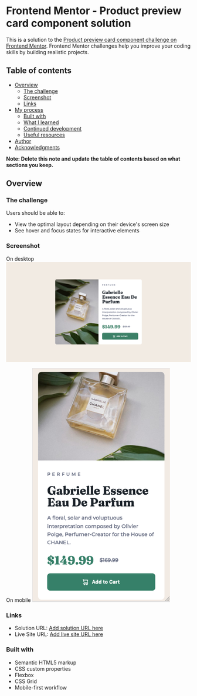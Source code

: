 # Frontend Mentor - Product preview card component solution

This is a solution to the [Product preview card component challenge on Frontend Mentor](https://www.frontendmentor.io/challenges/product-preview-card-component-GO7UmttRfa). Frontend Mentor challenges help you improve your coding skills by building realistic projects. 

## Table of contents

- [Overview](#overview)
  - [The challenge](#the-challenge)
  - [Screenshot](#screenshot)
  - [Links](#links)
- [My process](#my-process)
  - [Built with](#built-with)
  - [What I learned](#what-i-learned)
  - [Continued development](#continued-development)
  - [Useful resources](#useful-resources)
- [Author](#author)
- [Acknowledgments](#acknowledgments)

**Note: Delete this note and update the table of contents based on what sections you keep.**

## Overview

### The challenge

Users should be able to:

- View the optimal layout depending on their device's screen size
- See hover and focus states for interactive elements

### Screenshot

On desktop
![](./images/screenshot-desktop.png)

On mobile
![](./images/screenshot-mobile.png)

### Links

- Solution URL: [Add solution URL here](https://github.com/PathlessCoast/Product-preview-card)
- Live Site URL: [Add live site URL here](https://pathlesscoast.github.io/Product-preview-card/)

### Built with

- Semantic HTML5 markup
- CSS custom properties
- Flexbox
- CSS Grid
- Mobile-first workflow